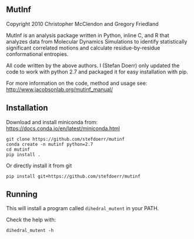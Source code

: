 MutInf
------
Copyright 2010 Christopher McClendon and Gregory Friedland

MutInf is an analysis package written in Python, inline C, and R that analyzes data from Molecular Dynamics Simulations to identify statistically significant correlated motions and calculate residue-by-residue conformational entropies.

All code written by the above authors. I (Stefan Doerr) only updated the code to work with python 2.7 and packaged it for easy installation with pip.

For more information on the code, method and usage see:
http://www.jacobsonlab.org/mutinf_manual/


Installation
------------
Download and install miniconda from: https://docs.conda.io/en/latest/miniconda.html

```
git clone https://github.com/stefdoerr/mutinf
conda create -n mutinf python=2.7
cd mutinf
pip install .
```

Or directly install it from git

```
pip install git+https://github.com/stefdoerr/mutinf
```

Running
-------
This will install a program called `dihedral_mutent` in your PATH.

Check the help with:

```
dihedral_mutent -h
```